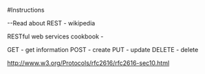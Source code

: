 #Instructions

--Read about REST - wikipedia
  
  RESTful web services cookbook - 
  
  GET - get information
  POST - create 
  PUT - update
  DELETE - delete
  
  http://www.w3.org/Protocols/rfc2616/rfc2616-sec10.html